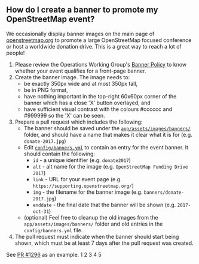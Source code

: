 ## How do I create a banner to promote my OpenStreetMap event?

We occasionally display banner images on the main page of [openstreetmap.org](https://www.openstreetmap.org/) to
promote a large OpenStreetMap focused conference or host a worldwide donation
drive.  This is a great way to reach a lot of people!

1. Please review the Operations Working Group's [Banner Policy](https://operations.osmfoundation.org/policies/banner/) to know whether your event qualifies for a front-page banner.
2. Create the banner image.  The image needs to:
   * be exactly 350px wide and at most 350px tall,
   * be in PNG format,
   * have nothing important in the top-right 60x60px corner of the banner which has a close 'X' button overlayed, and
   * have sufficient visual contrast with the colours #cccccc and #999999 so the 'X' can be seen.
3. Prepare a pull request which includes the following:
   * The banner should be saved under the [`app/assets/images/banners/`](https://github.com/openstreetmap/openstreetmap-website/tree/master/app/assets/images/banners) folder, and should have a name that makes it clear what it is for (e.g. `donate-2017.jpg`)
   * Edit [`config/banners.yml`](https://github.com/openstreetmap/openstreetmap-website/blob/master/config/banners.yml) to contain an entry for the event banner.  It should contain the following:
     * `id` - a unique identifier (e.g. `donate2017`)
     * `alt` - alt name for the image (e.g. `OpenStreetMap Funding Drive 2017`)
     * `link` - URL for your event page (e.g. `https://supporting.openstreetmap.org/`)
     * `img` - the filename for the banner image (e.g. `banners/donate-2017.jpg`)
     * `enddate` - the final date that the banner will be shown (e.g. `2017-oct-31`)
   * (optional) Feel free to cleanup the old images from the `app/assets/images/banners/` folder and old entries in the `config/banners.yml` file.
4. The pull request must indicate when the banner should start being shown, which must be at least 7 days after the pull request was created.

See [PR #1296](https://github.com/openstreetmap/openstreetmap-website/pull/1296)
as an example.
1
2
3
4
5
